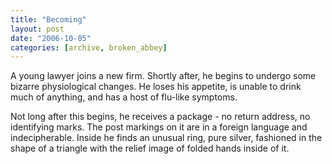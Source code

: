 ```yaml
---
title: "Becoming"
layout: post
date: "2006-10-05"
categories: [archive, broken_abbey]
---
```


A young lawyer joins a new firm. Shortly after, he begins to undergo some
bizarre physiological changes. He loses his appetite, is unable to drink much of
anything, and has a host of flu-like symptoms.

Not long after this begins, he receives a package - no return address, no
identifying marks. The post markings on it are in a foreign language and
indecipherable. Inside he finds an unusual ring, pure silver, fashioned in the
shape of a triangle with the relief image of folded hands inside of it.
